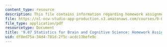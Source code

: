 ```yaml
---
content_type: resource
description: This file contains information regarding homework assignment 6.
file: https://ol-ocw-studio-app-production.s3.amazonaws.com/courses/9-07-statistics-for-brain-and-cognitive-science-fall-2016/df8ed75a34d4781d2f5cacdc13befe9c_MIT9_07F16_HomworkAsign_6.pdf
file_type: application/pdf
resourcetype: Document
title: '9.07 Statistics for Brain and Cognitive Science: Homework Assignment 6'
uid: df8ed75a-34d4-781d-2f5c-acdc13befe9c
---
```

